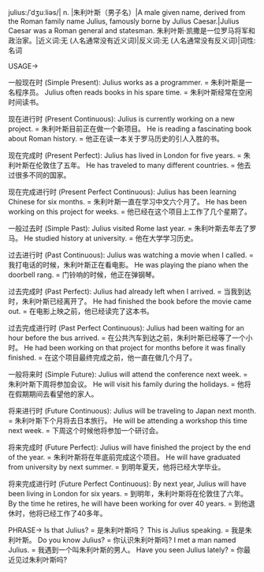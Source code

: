 julius:/ˈdʒuːliəs/| n. |朱利叶斯（男子名）|A male given name, derived from the Roman family name Julius, famously borne by Julius Caesar.|Julius Caesar was a Roman general and statesman. 朱利叶斯·凯撒是一位罗马将军和政治家。|近义词:无 (人名通常没有近义词)|反义词:无 (人名通常没有反义词)|词性:名词

USAGE->

一般现在时 (Simple Present):
Julius works as a programmer. = 朱利叶斯是一名程序员。
Julius often reads books in his spare time. = 朱利叶斯经常在空闲时间读书。

现在进行时 (Present Continuous):
Julius is currently working on a new project. = 朱利叶斯目前正在做一个新项目。
He is reading a fascinating book about Roman history. = 他正在读一本关于罗马历史的引人入胜的书。

现在完成时 (Present Perfect):
Julius has lived in London for five years. = 朱利叶斯在伦敦住了五年。
He has traveled to many different countries. = 他去过很多不同的国家。

现在完成进行时 (Present Perfect Continuous):
Julius has been learning Chinese for six months. = 朱利叶斯一直在学习中文六个月了。
He has been working on this project for weeks. = 他已经在这个项目上工作了几个星期了。

一般过去时 (Simple Past):
Julius visited Rome last year. = 朱利叶斯去年去了罗马。
He studied history at university. = 他在大学学习历史。

过去进行时 (Past Continuous):
Julius was watching a movie when I called. = 我打电话的时候，朱利叶斯正在看电影。
He was playing the piano when the doorbell rang. = 门铃响的时候，他正在弹钢琴。

过去完成时 (Past Perfect):
Julius had already left when I arrived. = 当我到达时，朱利叶斯已经离开了。
He had finished the book before the movie came out. = 在电影上映之前，他已经读完了这本书。

过去完成进行时 (Past Perfect Continuous):
Julius had been waiting for an hour before the bus arrived. = 在公共汽车到达之前，朱利叶斯已经等了一个小时。
He had been working on that project for months before it was finally finished. = 在这个项目最终完成之前，他一直在做几个月了。

一般将来时 (Simple Future):
Julius will attend the conference next week. = 朱利叶斯下周将参加会议。
He will visit his family during the holidays. = 他将在假期期间去看望他的家人。

将来进行时 (Future Continuous):
Julius will be traveling to Japan next month. = 朱利叶斯下个月将去日本旅行。
He will be attending a workshop this time next week. = 下周这个时候他将参加一个研讨会。

将来完成时 (Future Perfect):
Julius will have finished the project by the end of the year. = 朱利叶斯将在年底前完成这个项目。
He will have graduated from university by next summer. = 到明年夏天，他将已经大学毕业。

将来完成进行时 (Future Perfect Continuous):
By next year, Julius will have been living in London for six years. = 到明年，朱利叶斯将在伦敦住了六年。
By the time he retires, he will have been working for over 40 years. = 到他退休时，他将已经工作了40多年。


PHRASE->
Is that Julius? = 是朱利叶斯吗？
This is Julius speaking. = 我是朱利叶斯。
Do you know Julius? = 你认识朱利叶斯吗?
I met a man named Julius. = 我遇到一个叫朱利叶斯的男人。
Have you seen Julius lately? = 你最近见过朱利叶斯吗?


